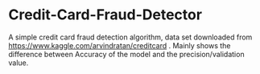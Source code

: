 # Credit-Card-Fraud-Detector
A simple credit card fraud detection algorithm, data set downloaded from https://www.kaggle.com/arvindratan/creditcard . Mainly shows the difference between Accuracy of the model and the precision/validation value.
